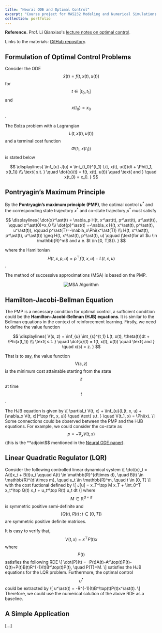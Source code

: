 ```yaml
---
title: "Neural ODE and Optimal Control"
excerpt: "Course project for MA5232 Modeling and Numerical Simulations.<br/><img src='/images/neural_ode_init.png'>"
collection: portfolio
---
```


**Reference.** Prof. Li Qianxiao's [lecture notes on optimal control](https://bpb-us-w2.wpmucdn.com/blog.nus.edu.sg/dist/5/11890/files/2021/10/LectureNotes_MA5232_2021.pdf).

Links to the materials: [GitHub repository](https://github.com/hanyang-hu/neural-ode-exp).

## Formulation of Optimal Control Problems

Consider the ODE $$\dot{x}(t) = f(t, x(t), u(t))$$ for $$t \in [t_0, t_1]$$ and $$x(t_0) = x_0$$. 

The Bolza problem with a Lagrangian $$L(t, x(t), u(t))$$ and a terminal cost function $$\Phi(t_1, x(t_1))$$ is stated below

$$
\displaylines{
    \inf_{u} J[u] = \int_{t_0}^{t_1} L(t, x(t), u(t))dt + \Phi(t_1, x(t_1)) \\\
    \text{ s.t. } \quad \dot{x}(t) = f(t, x(t), u(t)) \quad \text{ and } \quad x(t_0) = x_0.
}
$$

## Pontryagin’s Maximum Principle

By the **Pontryagin’s maximum principle (PMP)**, the optimal control $u^\ast$ and the corresponding state trajectory $x^\ast$ and co-state trajectory $p^\ast$ must satisfy

$$
\displaylines{
    \dot{x}^\ast(t) = \nabla_p H(t, x^\ast(t), p^\ast(t), u^\ast(t)), \qquad x^\ast(0)=x_0 \\\
    \dot{p}^\ast(t) =-\nabla_x H(t, x^\ast(t), p^\ast(t), u^\ast(t)), \qquad p^\ast(T)=-\nabla_x\Phi(x^\ast(T)) \\\
    H(t, x^\ast(t), p^\ast(t), u^\ast(t)) \geq H(t, x^\ast(t), p^\ast(t), u) \qquad (\text{for all $u \in \mathbb{R}^m$ and a.e. $t \in [0, T]$}).
}
$$

where the Hamiltonian $$H(t,x, p, u) = p^\top f(t, x, u) - L(t, x, u)$$. 

The method of successive approximations (MSA) is based on the PMP.
<p align="center">
<img src='msa.png' alt='MSA Algorithm'>
</p>

## Hamilton-Jacobi-Bellman Equation

The PMP is a necessary condition for optimal control, a sufficient condition could be the **Hamilton-Jacobi-Bellman (HJB) equations**. It is similar to the Bellman equations in the context of reinforcement learning. Firstly, we need to define the value function

$$
\displaylines{
V(s, z) = \inf_{u} \int_{s}^{t_1} L(t, x(t), \theta(t))dt + \Phi(x(t_1)) \\\
\text{ s.t. } \quad \dot{x}(t) = f(t, x(t), u(t)) \quad \text{ and } \quad x(s) = z.
}
$$

That is to say, the value function $$V(s, z)$$ is the minimum cost attainable starting from the state $$z$$ at time $$t$$. 

The HJB equation is given by
\\[
\partial_t V(t, x) + \inf_{u}\{L(t, x, u) + [\nabla_x V(t, x)]^\top f(t, x, u)\} \quad \text{ s.t. } \quad V(t_1, x) = \Phi(x).
\\]
Some connections could be observed between the PMP and the HJB equations. For example, we could consider the co-state as $$p = -\nabla_x V(t, x)$$ (this is the **adjoint$$ mentioned in the [Neural ODE paper](https://arxiv.org/abs/1806.07366)).

## Linear Quadratic Regulator (LQR)

Consider the following controlled linear dynamical system
\\[
    \dot{x}_t = A(t)x_t + B(t)u_t \qquad A(t) \in \mathbb{R}^{d\times d}, \quad B(t) \in \mathbb{R}^{d \times m}, \quad u_t \in \mathbb{R}^m, \quad t \in [0, T]
\\]
with the cost fuctional defined by 
\\[
    J[u] = x_T^\top M x_T + \int_0^T x_t^\top Q(t) x_t + u_t^\top R(t) u_t dt
\\]
where $$M \in \mathbb{R}^{d\times d}$$ is symmetric positive semi-definite and $$\{Q(t), R(t)\,:\,t \in [0, T]\}$$ are symmetric positive definite matrices.

It is easy to verify that, $$V(t, x) = x^\top P(t) x$$ where $$P(t)$$ satisfies the following RDE
\\[
    \dot{P}(t) = -P(t)A(t)-A^\top(t)P(t)-Q(t)+P(t)B(t)R^{-1}(t)B^\top(t)P(t), \quad P(T)=M.
\\]
satisfies the HJB equations for the LQR problem. Furthermore, the optimal control $$u^\ast$$ could be extracted by
\\[
    u^\ast(t) = -R^{-1}(t)B^\top(t)P(t)x^\ast(t).
\\]
Therefore, we could use the numerical solution of the above RDE as a baseline.

## A Simple Application

[...]